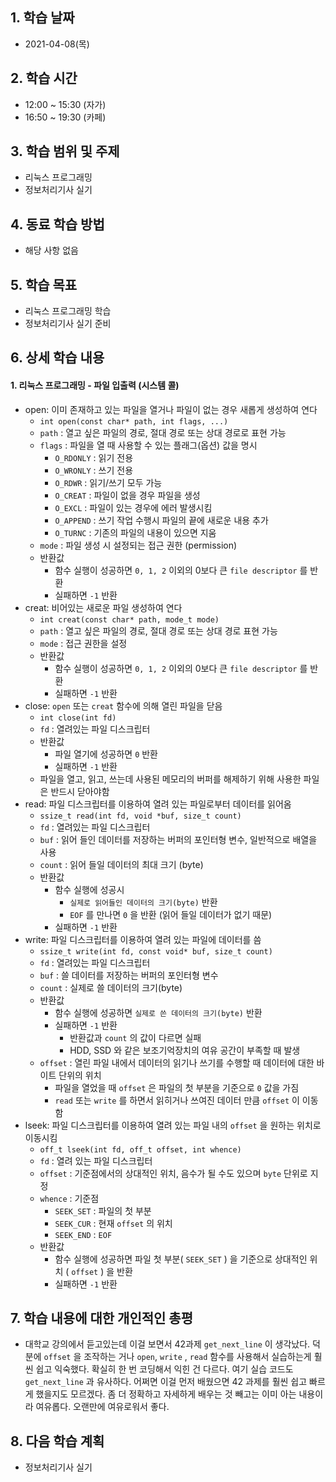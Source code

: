 ## 1. 학습 날짜

* 2021-04-08(목)



## 2. 학습 시간

* 12:00 ~ 15:30 (자가)
* 16:50 ~ 19:30 (카페)



## 3. 학습 범위 및 주제

* 리눅스 프로그래밍
* 정보처리기사 실기



## 4. 동료 학습 방법

* 해당 사항 없음



## 5. 학습 목표

* 리눅스 프로그래밍 학습
* 정보처리기사 실기  준비



## 6. 상세 학습 내용

#### 1. 리눅스 프로그래밍 - 파일 입출력 (시스템 콜)

* open: 이미 존재하고 있는 파일을 열거나 파일이 없는 경우 새롭게 생성하여 연다
  * `int open(const char* path, int flags, ...)`
  * `path` : 열고 싶은 파일의 경로, 절대 경로 또는 상대 경로로 표현 가능
  * `flags` : 파일을 열 때 사용할 수 있는 플래그(옵션) 값을 명시
    * `O_RDONLY` : 읽기 전용 
    * `O_WRONLY` : 쓰기 전용
    * `O_RDWR` : 읽기/쓰기 모두 가능  
    * `O_CREAT` : 파일이 없을 경우 파일을 생성
    * `O_EXCL` : 파일이 있는 경우에 에러 발생시킴
    * `O_APPEND` : 쓰기 작업 수행시 파일의 끝에 새로운 내용 추가 
    * `O_TURNC` : 기존의 파일의 내용이 있으면 지움
  * `mode` : 파일 생성 시 설정되는 접근 권한 (permission)
  * 반환값
    * 함수 실행이 성공하면 `0, 1, 2` 이외의 0보다 큰 `file descriptor` 를 반환
    * 실패하면 `-1` 반환
* creat: 비어있는 새로운 파일 생성하여 연다
  * `int creat(const char* path, mode_t mode)`
  * `path` : 열고 싶은 파일의 경로, 절대 경로 또는 상대 경로 표현 가능
  * `mode` : 접근 권한을 설정
  * 반환값
    * 함수 실행이 성공하면 `0, 1, 2` 이외의 0보다 큰 `file descriptor` 를 반환
    * 실패하면 `-1` 반환
* close: `open` 또는 `creat` 함수에 의해 열린 파일을 닫음
  * `int close(int fd)`
  * `fd` : 열려있는 파일 디스크립터
  * 반환값
    * 파일 열기에 성공하면 `0` 반환
    * 실패하면 `-1` 반환
  * 파일을 열고, 읽고, 쓰는데 사용된 메모리의 버퍼를 해제하기 위해 사용한 파일은 반드시 닫아야함
* read: 파일 디스크립터를 이용하여 열려 있는 파일로부터 데이터를 읽어옴
  * `ssize_t read(int fd, void *buf, size_t count)`
  * `fd` : 열려있는 파일 디스크립터
  * `buf` : 읽어 들인 데이터를 저장하는 버퍼의 포인터형 변수, 일반적으로 배열을 사용
  * `count` : 읽어 들일 데이터의 최대 크기 (byte)
  * 반환값
    * 함수 실행에 성공시
      * `실제로 읽어들인 데이터의 크기(byte)` 반환
      * `EOF` 를 만나면 `0` 을 반환 (읽어 들일 데이터가 없기 때문)
    * 실패하면 `-1` 반환
* write: 파일 디스크립터를 이용하여 열려 있는 파일에 데이터를 씀
  * `ssize_t write(int fd, const void* buf, size_t count)`
  * `fd` : 열려있는 파일 디스크립터
  * `buf` : 쓸 데이터를 저장하는 버퍼의 포인터형 변수
  * `count` : 실제로 쓸 데이터의 크기(byte)
  * 반환값
    * 함수 실행에 성공하면 `실제로 쓴 데이터의 크기(byte)` 반환
    * 실패하면 `-1` 반환
      * 반환값과 `count` 의 값이 다르면 실패
      * HDD, SSD 와 같은 보조기억장치의 여유 공간이 부족할 때 발생
  * `offset` : 열린 파일 내에서 데이터의 읽기나 쓰기를 수행할 때 데이터에 대한 바이트 단위의 위치
    * 파일을 열었을 때 `offset` 은 파일의 첫 부분을 기준으로 `0` 값을 가짐
    * `read` 또는  `write` 를 하면서 읽히거나 쓰여진 데이터 만큼 `offset` 이 이동함
* lseek: 파일 디스크립터를 이용하여 열려 있는 파일 내의 `offset` 을 원하는 위치로 이동시킴
  * `off_t lseek(int fd, off_t offset, int whence)`
  * `fd` : 열려 있는 파일 디스크립터
  * `offset` : 기준점에서의 상대적인 위치, 음수가 될 수도 있으며 `byte` 단위로 지정
  * `whence` : 기준점
    * `SEEK_SET` : 파일의 첫 부분
    * `SEEK_CUR` : 현재 `offset` 의 위치
    * `SEEK_END` : `EOF`
  * 반환값
    * 함수 실행에 성공하면 파일 첫 부분( `SEEK_SET` ) 을 기준으로 상대적인 위치 ( `offset` ) 을 반환
    * 실패하면 `-1` 반환 



## 7. 학습 내용에 대한 개인적인 총평

* 대학교 강의에서 듣고있는데 이걸 보면서 42과제 `get_next_line` 이 생각났다. 덕분에 `offset` 을 조작하는 거나 `open`, `write` , `read` 함수를 사용해서 실습하는게 훨씬 쉽고 익숙했다. 확실히 한 번 코딩해서 익힌 건 다르다. 여기 실습 코드도 `get_next_line` 과 유사하다. 어쩌면 이걸 먼저 배웠으면 42 과제를 훨씬 쉽고 빠르게 했을지도 모르겠다. 좀 더 정확하고 자세하게 배우는 것 빼고는 이미 아는 내용이라 여유롭다. 오랜만에 여유로워서 좋다.



## 8. 다음 학습 계획

* 정보처리기사 실기

